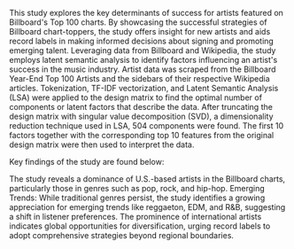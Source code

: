This study explores the key determinants of success for artists featured on Billboard's Top 100 charts. By showcasing the successful strategies of Billboard chart-toppers, the study offers insight for new artists and aids record labels in making informed decisions about signing and promoting emerging talent. Leveraging data from Billboard and Wikipedia, the study employs latent semantic analysis to identify factors influencing an artist's success in the music industry. Artist data was scraped from the Billboard Year-End Top 100 Artists and the sidebars of their respective Wikipedia articles. Tokenization, TF-IDF vectorization, and Latent Semantic Analysis (LSA) were applied to the design matrix to find the optimal number of components or latent factors that describe the data. After truncating the design matrix with singular value decomposition (SVD), a dimensionality reduction technique used in LSA, 504 components were found. The first 10 factors together with the corresponding top 10 features from the original design matrix were then used to interpret the data.

Key findings of the study are found below:

The study reveals a dominance of U.S.-based artists in the Billboard charts, particularly those in genres such as pop, rock, and hip-hop.
Emerging Trends: While traditional genres persist, the study identifies a growing appreciation for emerging trends like reggaeton, EDM, and R&B, suggesting a shift in listener preferences.
The prominence of international artists indicates global opportunities for diversification, urging record labels to adopt comprehensive strategies beyond regional boundaries.
